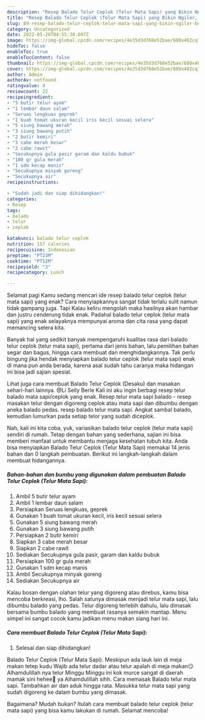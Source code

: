 ```yaml
---
description: "Resep Balado Telur Ceplok (Telur Mata Sapi) yang Bikin Ngiler, Buat Buka Puasa Enak Banget"
title: "Resep Balado Telur Ceplok (Telur Mata Sapi) yang Bikin Ngiler, Buat Buka Puasa Enak Banget"
slug: 89-resep-balado-telur-ceplok-telur-mata-sapi-yang-bikin-ngiler-buat-buka-puasa-enak-banget
category: Uncategorized
date: 2022-05-26T04:55:30.697Z
image: https://img-global.cpcdn.com/recipes/4e35d3d768e52bae/680x482cq70/balado-telur-ceplok-telur-mata-sapi-foto-resep-utama.jpg
hideToc: false
enableToc: true
enableTocContent: false
thumbnail: https://img-global.cpcdn.com/recipes/4e35d3d768e52bae/680x482cq70/balado-telur-ceplok-telur-mata-sapi-foto-resep-utama.jpg
cover: https://img-global.cpcdn.com/recipes/4e35d3d768e52bae/680x482cq70/balado-telur-ceplok-telur-mata-sapi-foto-resep-utama.jpg
author: Admin
authorAv: notfound
ratingvalue: 4
reviewcount: 22
recipeingredient:
- "5 butir telur ayam"
- "1 lembar daun salam"
- "Seruas lengkuas geprek"
- "1 buah tomat ukuran kecil iris kecil sesuai selera"
- "5 siung bawang merah"
- "3 siung bawang putih"
- "2 butir kemiri"
- "3 cabe merah besar"
- "2 cabe rawit"
- "Secukupnya gula pasir garam dan kaldu bubuk"
- "100 gr gula merah"
- "1 sdm kecap manis"
- "Secukupnya minyak goreng"
- "Secukupnya air"
recipeinstructions:

- "Sudah jadi dan siap dihidangkan!"
categories:
- Resep
tags:
- balado
- telur
- ceplok

katakunci: balado telur ceplok 
nutrition: 157 calories
recipecuisine: Indonesian
preptime: "PT23M"
cooktime: "PT52M"
recipeyield: "3"
recipecategory: Lunch

---
```



Selamat pagi Kamu sedang mencari ide resep balado telur ceplok (telur mata sapi) yang enak? Cara menyiapkannya sangat tidak terlalu sulit namun tidak gampang juga. Tapi Kalau keliru mengolah maka hasilnya akan hambar dan justru cenderung tidak enak. Padahal balado telur ceplok (telur mata sapi) yang enak selayaknya mempunyai aroma dan cita rasa yang dapat memancing selera kita.


Banyak hal yang sedikit banyak mempengaruhi kualitas rasa dari balado telur ceplok (telur mata sapi), pertama dari jenis bahan, lalu pemilihan bahan segar dan bagus, hingga cara membuat dan menghidangkannya. Tak perlu bingung jika hendak menyiapkan balado telur ceplok (telur mata sapi) enak di mana pun anda berada, karena asal sudah tahu caranya maka hidangan ini bisa jadi sajian spesial.

Lihat juga cara membuat Balado Telur Ceplok (Desaku) dan masakan sehari-hari lainnya. @Li Selly Berle Kali ini aku ingin berbagi resep telur balado mata sapi/ceplok yang enak. Resep telur mata sapi balado - resep masakan telur dengan digoreng ceplok atau mata sapi dan dibumbu dengan aneka balado pedas. resep balado telur mata sapi. Angkat sambal balado, kemudian lumurkan pada setiap telor yang sudah diceplok.


Nah, kali ini kita coba, yuk, variasikan balado telur ceplok (telur mata sapi) sendiri di rumah. Tetap dengan bahan yang sederhana, sajian ini bisa memberi manfaat untuk membantu menjaga kesehatan tubuh kita. Anda bisa menyiapkan Balado Telur Ceplok (Telur Mata Sapi) memakai 14 jenis bahan dan 0 langkah pembuatan. Berikut ini langkah-langkah dalam membuat hidangannya.

<!--inarticleads1-->

##### Bahan-bahan dan bumbu yang digunakan dalam pembuatan Balado Telur Ceplok (Telur Mata Sapi):

1. Ambil 5 butir telur ayam
1. Ambil 1 lembar daun salam
1. Persiapkan Seruas lengkuas, geprek
1. Gunakan 1 buah tomat ukuran kecil, iris kecil sesuai selera
1. Gunakan 5 siung bawang merah
1. Gunakan 3 siung bawang putih
1. Persiapkan 2 butir kemiri
1. Siapkan 3 cabe merah besar
1. Siapkan 2 cabe rawit
1. Sediakan Secukupnya gula pasir, garam dan kaldu bubuk
1. Persiapkan 100 gr gula merah
1. Gunakan 1 sdm kecap manis
1. Ambil Secukupnya minyak goreng
1. Sediakan Secukupnya air


Kalau bosan dengan olahan telur yang digoreng atau direbus, kamu bisa mencoba berkreasi, lho. Salah satunya dimasak menjadi telur mata sapi, lalu dibumbu balado yang pedas. Telur digoreng terlebih dahulu, lalu dimasak bersama bumbu balado yang membuat rasanya semakin mantap. Menu simpel ini sangat cocok kamu jadikan menu makan siang hari ini. 

<!--inarticleads2-->

##### Cara membuat Balado Telur Ceplok (Telur Mata Sapi):


1. Selesai dan siap dihidangkan!

Balado Telur Ceplok (Telur Mata Sapi). Meskipun ada lauk lain di meja makan tetep kudu Wajib ada telur dadar atau telur apalah di meja makan😏 Alhamdulillah nya telur Minggu Minggu ini kok murce sangat di daerah mamak sini hehee🙏 ya Alhamdulillah sihh. Cara memasak Balado telur mata sapi. Tambahkan air dan aduk hingga rata. Masukka telur mata sapi yang sudah digoreng ke dalam bumbu yang dimasak. 

Bagaimana? Mudah bukan? Itulah cara membuat balado telur ceplok (telur mata sapi) yang bisa kamu lakukan di rumah. Selamat mencoba!
